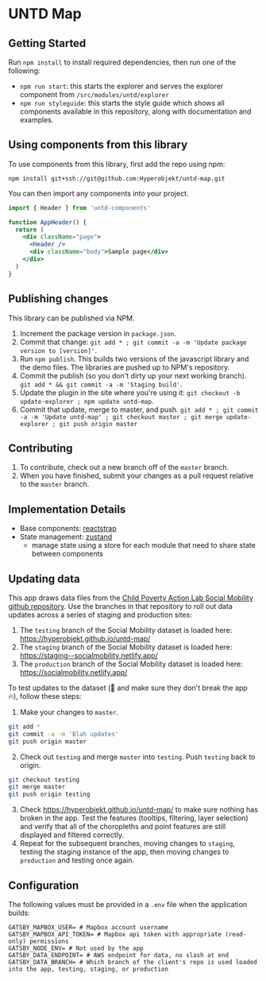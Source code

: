 # UNTD Map

## Getting Started

Run `npm install` to install required dependencies, then run
one of the following:

- `npm run start`: this starts the explorer and serves the
  explorer component from `/src/modules/untd/explorer`
- `npm run styleguide`: this starts the style guide which
  shows all components available in this repository, along
  with documentation and examples.

## Using components from this library

To use components from this library, first add the repo
using npm:

```
npm install git+ssh://git@github.com:Hyperobjekt/untd-map.git
```

You can then import any components into your project.

```jsx
import { Header } from 'untd-components'

function AppHeader() {
  return (
    <div className="page">
      <Header />
      <div className="body">Sample page</div>
    </div>
  )
}
```

## Publishing changes

This library can be published via NPM.

1. Increment the package version in `package.json`.
2. Commit that change:
   `git add * ; git commit -a -m 'Update package version to [version]'`.
3. Run `npm publish`. This builds two versions of the
   javascript library and the demo files. The libraries are
   pushed up to NPM's repository.
4. Commit the publish (so you don't dirty up your next
   working branch).
   `git add * && git commit -a -m 'Staging build'`.
5. Update the plugin in the site where you're using it:
   `git checkout -b update-explorer ; npm update untd-map`.
6. Commit that update, merge to master, and push.
   `git add * ; git commit -a -m 'Update untd-map' ; git checkout master ; git merge update-explorer ; git push origin master`

## Contributing

1. To contribute, check out a new branch off of the `master`
   branch.
2. When you have finished, submit your changes as a pull
   request relative to the `master` branch.

## Implementation Details

- Base components:
  [reactstrap](https://reactstrap.github.io/)
- State management:
  [zustand](https://github.com/react-spring/zustand)
  - manage state using a store for each module that need to
    share state between components

## Updating data

This app draws data files from the
[Child Poverty Action Lab Social Mobility github repository](https://github.com/childpovertyactionlab/Social-Mobility).
Use the branches in that repository to roll out data updates
across a series of staging and production sites:

1. The `testing` branch of the Social Mobility dataset is
   loaded here: https://hyperobjekt.github.io/untd-map/
2. The `staging` branch of the Social Mobility dataset is
   loaded here: https://staging--socialmobility.netlify.app/
3. The `production` branch of the Social Mobility dataset is
   loaded here: https://socialmobility.netlify.app/

To test updates to the dataset (:microscope: and make sure
they don't break the app :fire:), follow these steps:

1. Make your changes to `master`.

```bash
git add *
git commit -a -m 'Blah updates'
git push origin master
```

2. Check out `testing` and merge `master` into `testing`.
   Push `testing` back to origin.

```bash
git checkout testing
git merge master
git push origin testing
```

3. Check https://hyperobjekt.github.io/untd-map/ to make
   sure nothing has broken in the app. Test the features
   (tooltips, filtering, layer selection) and verify that
   all of the choropleths and point features are still
   displayed and filtered correctly.
4. Repeat for the subsequent branches, moving changes to
   `staging`, testing the staging instance of the app, then
   moving changes to `production` and testing once again.

## Configuration

The following values must be provided in a `.env` file when the application builds:

```
GATSBY_MAPBOX_USER= # Mapbox account username
GATSBY_MAPBOX_API_TOKEN= # Mapbox api token with appropriate (read-only) permissions
GATSBY_NODE_ENV= # Not used by the app
GATSBY_DATA_ENDPOINT= # AWS endpoint for data, no slash at end
GATSBY_DATA_BRANCH= # Which branch of the client's repo is used loaded into the app, testing, staging, or production
```